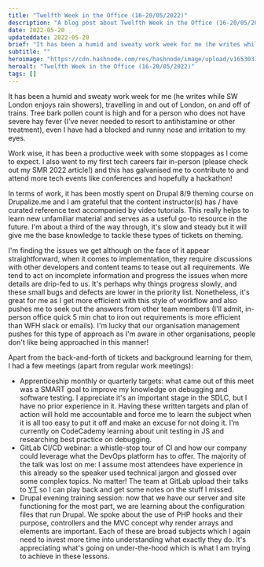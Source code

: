```yaml
---
title: "Twelfth Week in the Office (16-20/05/2022)"
description: "A blog post about Twelfth Week in the Office (16-20/05/2022)"
date: 2022-05-20
updateddate: 2022-05-20
brief: "It has been a humid and sweaty work week for me (he writes while SW London enjoys rain showers), travelling in and out of London, on and off of trains. Tree bark pollen count is high and for a person who does not have severe hay fever (I've never nee..."
subtitle: ""
heroimage: "https://cdn.hashnode.com/res/hashnode/image/upload/v1653033855096/QW_PqdLfo.jpg"
heroalt: "Twelfth Week in the Office (16-20/05/2022)"
tags: []
---
```


It has been a humid and sweaty work week for me (he writes while SW London enjoys rain showers), travelling in and out of London, on and off of trains. Tree bark pollen count is high and for a person who does not have severe hay fever (I've never needed to resort to antihistamine or other treatment), even I have had a blocked and runny nose and irritation to my eyes. 

Work wise, it has been a productive week with some stoppages as I come to expect. I also went to my first tech careers fair in-person (please check out my SMR 2022 article!) and this has galvanised me to contribute to and attend more tech events like conferences and hopefully a hackathon!

In terms of work, it has been mostly spent on Drupal 8/9 theming course on Drupalize.me and I am grateful that the content instructor(s) has / have curated reference text accompanied by video tutorials. This really helps to learn new unfamiliar material and serves as a useful go-to resource in the future. I'm about a third of the way through, it's slow and steady but it will give me the base knowledge to tackle these types of tickets on theming.

I'm finding the issues we get although on the face of it appear straightforward, when it comes to implementation, they require discussions with other developers and content teams to tease out all requirements. We tend to act on incomplete information and progress the issues when more details are drip-fed to us. It's perhaps why things progress slowly, and these small bugs and defects are lower in the priority list. Nonetheless, it's great for me as I get more efficient with this style of workflow and also pushes me to seek out the answers from other team members (I'll admit, in-person office quick 5 min chat to iron out requirements is more efficient than WFH slack or emails). I'm lucky that our organisation management pushes for this type of approach as I'm aware in other organisations, people don't like being approached in this manner!

Apart from the back-and-forth of tickets and background learning for them, I had a few meetings (apart from regular work meetings):

- Apprenticeship monthly or quarterly targets: what came out of this meet was a SMART goal to improve my knowledge on debugging and software testing. I appreciate it's an important stage in the SDLC, but I have no prior experience in it. Having these written targets and plan of action will hold me accountable and force me to learn the subject when it is all too easy to put it off and make an excuse for not doing it. I'm currently on CodeCademy learning about unit testing in JS and researching best practice on debugging.
- GitLab CI/CD webinar: a whistle-stop tour of CI and how our company could leverage what the DevOps platform has to offer. The majority of the talk was lost on me: I assume most attendees have experience in this already so the speaker used technical jargon and glossed over some complex topics. No matter! The team at GitLab upload their talks to [YT](https://www.youtube.com/channel/UCMtZ0sc1HHNtGGWZFDRTh5A) so I can play back and get some notes on the stuff I missed. 
- Drupal evening training session: now that we have our server and site functioning for the most part, we are learning about the configuration files that run Drupal. We spoke about the use of PHP hooks and their purpose, controllers and the MVC concept why render arrays and elements are important. Each of these are broad subjects which I again need to invest more time into understanding what exactly they do. It's appreciating what's going on under-the-hood which is what I am trying to achieve in these lessons. 

 